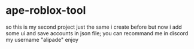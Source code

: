 # ape-roblox-tool
so this is my second project just the same i create before but now i add some ui and save accounts in json file;
you can recommand me in discord my username "alipade" enjoy
